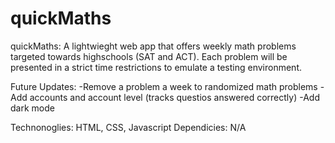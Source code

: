 # quickMaths

quickMaths: A lightwieght web app that offers weekly math problems targeted towards highschools (SAT and ACT).
            Each problem will be presented in a strict time restrictions to emulate a testing environment.

Future Updates: 
  -Remove a problem a week to randomized math problems
  -Add accounts and account level (tracks questios answered correctly)
  -Add dark mode

Technonoglies: HTML, CSS, Javascript
Dependicies: N/A
